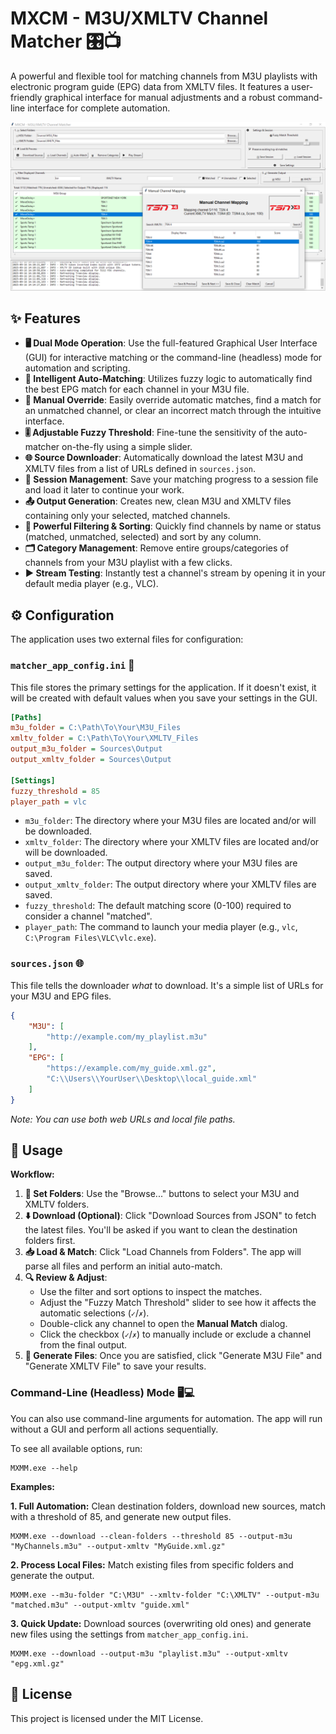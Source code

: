 # MXCM - M3U/XMLTV Channel Matcher 🎛️📺

A powerful and flexible tool for matching channels from M3U playlists with electronic program guide (EPG) data from XMLTV files. It features a user-friendly graphical interface for manual adjustments and a robust command-line interface for complete automation.


<p align="center">
<img src="./screenshot.png">
</p>

## ✨ Features

-   **🖥️ Dual Mode Operation**: Use the full-featured Graphical User Interface (GUI) for interactive matching or the command-line (headless) mode for automation and scripting.
-   **🤖 Intelligent Auto-Matching**: Utilizes fuzzy logic to automatically find the best EPG match for each channel in your M3U file.
-   **📝 Manual Override**: Easily override automatic matches, find a match for an unmatched channel, or clear an incorrect match through the intuitive interface.
-   **🎚️ Adjustable Fuzzy Threshold**: Fine-tune the sensitivity of the auto-matcher on-the-fly using a simple slider.
-   **🌐 Source Downloader**: Automatically download the latest M3U and XMLTV files from a list of URLs defined in `sources.json`.
-   **💾 Session Management**: Save your matching progress to a session file and load it later to continue your work.
-   **📤 Output Generation**: Creates new, clean M3U and XMLTV files containing only your selected, matched channels.
-   **🔎 Powerful Filtering & Sorting**: Quickly find channels by name or status (matched, unmatched, selected) and sort by any column.
-   **🗂️ Category Management**: Remove entire groups/categories of channels from your M3U playlist with a few clicks.
-   **▶️ Stream Testing**: Instantly test a channel's stream by opening it in your default media player (e.g., VLC).


## ⚙️ Configuration

The application uses two external files for configuration:

### `matcher_app_config.ini` 📝

This file stores the primary settings for the application. If it doesn't exist, it will be created with default values when you save your settings in the GUI.

```ini
[Paths]
m3u_folder = C:\Path\To\Your\M3U_Files
xmltv_folder = C:\Path\To\Your\XMLTV_Files
output_m3u_folder = Sources\Output
output_xmltv_folder = Sources\Output

[Settings]
fuzzy_threshold = 85
player_path = vlc
```

-   `m3u_folder`: The directory where your M3U files are located and/or will be downloaded.
-   `xmltv_folder`: The directory where your XMLTV files are located and/or will be downloaded.
-   `output_m3u_folder`: The output directory where your M3U files are saved.
-   `output_xmltv_folder`: The output directory where your XMLTV files are saved.
-   `fuzzy_threshold`: The default matching score (0-100) required to consider a channel "matched".
-   `player_path`: The command to launch your media player (e.g., `vlc`, `C:\Program Files\VLC\vlc.exe`).

### `sources.json` 🌐

This file tells the downloader *what* to download. It's a simple list of URLs for your M3U and EPG files.

```json
{
    "M3U": [
        "http://example.com/my_playlist.m3u"
    ],
    "EPG": [
        "https://example.com/my_guide.xml.gz",
        "C:\\Users\\YourUser\\Desktop\\local_guide.xml"
    ]
}
```
*Note: You can use both web URLs and local file paths.*

## 🏁 Usage

**Workflow:**
1.  **📂 Set Folders**: Use the "Browse..." buttons to select your M3U and XMLTV folders.
2.  **⬇️ Download (Optional)**: Click "Download Sources from JSON" to fetch the latest files. You'll be asked if you want to clean the destination folders first.
3.  **📥 Load & Match**: Click "Load Channels from Folders". The app will parse all files and perform an initial auto-match.
4.  **🔍 Review & Adjust**:
    -   Use the filter and sort options to inspect the matches.
    -   Adjust the "Fuzzy Match Threshold" slider to see how it affects the automatic selections (`✓`/`✗`).
    -   Double-click any channel to open the **Manual Match** dialog.
    -   Click the checkbox (`✓`/`✗`) to manually include or exclude a channel from the final output.
5.  **💾 Generate Files**: Once you are satisfied, click "Generate M3U File" and "Generate XMLTV File" to save your results.

### Command-Line (Headless) Mode 🖥️💻

You can also use command-line arguments for automation. The app will run without a GUI and perform all actions sequentially.

To see all available options, run:
```
MXMM.exe --help
```

**Examples:**

**1. Full Automation:** Clean destination folders, download new sources, match with a threshold of 85, and generate new output files.
```
MXMM.exe --download --clean-folders --threshold 85 --output-m3u "MyChannels.m3u" --output-xmltv "MyGuide.xml.gz"
```

**2. Process Local Files:** Match existing files from specific folders and generate the output.
```
MXMM.exe --m3u-folder "C:\M3U" --xmltv-folder "C:\XMLTV" --output-m3u "matched.m3u" --output-xmltv "guide.xml"
```

**3. Quick Update:** Download sources (overwriting old ones) and generate new files using the settings from `matcher_app_config.ini`.
```
MXMM.exe --download --output-m3u "playlist.m3u" --output-xmltv "epg.xml.gz"
```

## 📄 License

This project is licensed under the MIT License.
